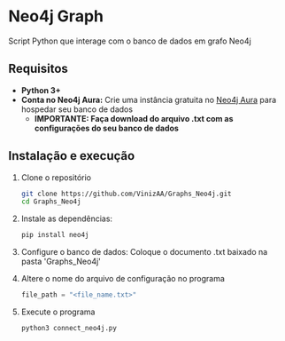 # Neo4j Graph 

Script Python que interage com o banco de dados em grafo Neo4j

## Requisitos

- **Python 3+**
- **Conta no Neo4j Aura:** Crie uma instância gratuita no [Neo4j Aura](https://neo4j.com/cloud/platform/aura-graph-database/?ref=nav-get-started-cta) para hospedar seu banco de dados
    - **IMPORTANTE: Faça download do arquivo .txt com as configurações do seu banco de dados**

  

## Instalação e execução

1. Clone o repositório
    ```bash
    git clone https://github.com/VinizAA/Graphs_Neo4j.git
    cd Graphs_Neo4j
    ```

2. Instale as dependências:
    ```bash
    pip install neo4j
    ```

3. Configure o banco de dados: Coloque o documento .txt baixado na pasta 'Graphs_Neo4j'
4. Altere o nome do arquivo de configuração no programa
    ```python
    file_path = "<file_name.txt>"
    ```

5. Execute o programa
    ```bash
    python3 connect_neo4j.py
    ```
